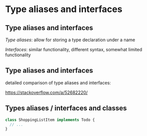 # Type aliases and interfaces

## Type aliases and interfaces

_Type aliases_: allow for storing a type declaration under a name

_Interfaces_: similar functionality, different syntax, somewhat limited functionality

## Type aliases and interfaces

detailed comparison of type aliases and interfaces:

https://stackoverflow.com/a/52682220/

## Types aliases / interfaces and classes

```ts
class ShoppingListItem implements Todo {
  // ...
}
```
